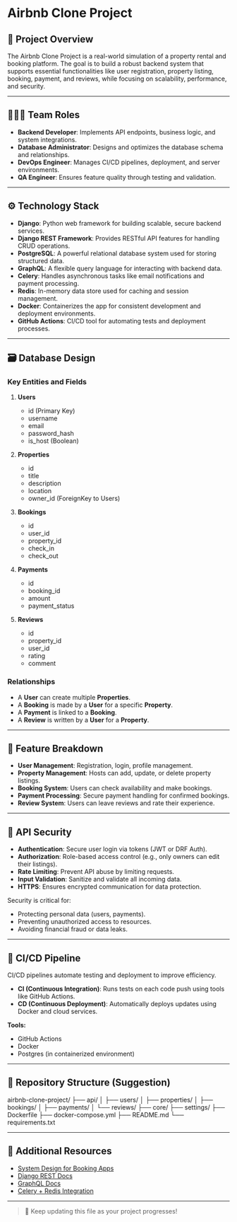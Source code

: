 # Airbnb Clone Project

## 🚀 Project Overview
The Airbnb Clone Project is a real-world simulation of a property rental and booking platform. The goal is to build a robust backend system that supports essential functionalities like user registration, property listing, booking, payment, and reviews, while focusing on scalability, performance, and security.

---

## 🧑‍🤝‍🧑 Team Roles

- **Backend Developer**: Implements API endpoints, business logic, and system integrations.
- **Database Administrator**: Designs and optimizes the database schema and relationships.
- **DevOps Engineer**: Manages CI/CD pipelines, deployment, and server environments.
- **QA Engineer**: Ensures feature quality through testing and validation.

---

## ⚙️ Technology Stack

- **Django**: Python web framework for building scalable, secure backend services.
- **Django REST Framework**: Provides RESTful API features for handling CRUD operations.
- **PostgreSQL**: A powerful relational database system used for storing structured data.
- **GraphQL**: A flexible query language for interacting with backend data.
- **Celery**: Handles asynchronous tasks like email notifications and payment processing.
- **Redis**: In-memory data store used for caching and session management.
- **Docker**: Containerizes the app for consistent development and deployment environments.
- **GitHub Actions**: CI/CD tool for automating tests and deployment processes.

---

## 🗃️ Database Design

### Key Entities and Fields

1. **Users**
   - id (Primary Key)
   - username
   - email
   - password_hash
   - is_host (Boolean)

2. **Properties**
   - id
   - title
   - description
   - location
   - owner_id (ForeignKey to Users)

3. **Bookings**
   - id
   - user_id
   - property_id
   - check_in
   - check_out

4. **Payments**
   - id
   - booking_id
   - amount
   - payment_status

5. **Reviews**
   - id
   - property_id
   - user_id
   - rating
   - comment

### Relationships

- A **User** can create multiple **Properties**.
- A **Booking** is made by a **User** for a specific **Property**.
- A **Payment** is linked to a **Booking**.
- A **Review** is written by a **User** for a **Property**.

---

## 🧩 Feature Breakdown

- **User Management**: Registration, login, profile management.
- **Property Management**: Hosts can add, update, or delete property listings.
- **Booking System**: Users can check availability and make bookings.
- **Payment Processing**: Secure payment handling for confirmed bookings.
- **Review System**: Users can leave reviews and rate their experience.

---

## 🔐 API Security

- **Authentication**: Secure user login via tokens (JWT or DRF Auth).
- **Authorization**: Role-based access control (e.g., only owners can edit their listings).
- **Rate Limiting**: Prevent API abuse by limiting requests.
- **Input Validation**: Sanitize and validate all incoming data.
- **HTTPS**: Ensures encrypted communication for data protection.

Security is critical for:
- Protecting personal data (users, payments).
- Preventing unauthorized access to resources.
- Avoiding financial fraud or data leaks.

---

## 🔁 CI/CD Pipeline

CI/CD pipelines automate testing and deployment to improve efficiency.

- **CI (Continuous Integration)**: Runs tests on each code push using tools like GitHub Actions.
- **CD (Continuous Deployment)**: Automatically deploys updates using Docker and cloud services.

**Tools:**
- GitHub Actions
- Docker
- Postgres (in containerized environment)

---

## 📁 Repository Structure (Suggestion)

airbnb-clone-project/
├── api/
│ ├── users/
│ ├── properties/
│ ├── bookings/
│ ├── payments/
│ └── reviews/
├── core/
├── settings/
├── Dockerfile
├── docker-compose.yml
├── README.md
└── requirements.txt


---

## 🧠 Additional Resources

- [System Design for Booking Apps](https://www.educative.io/courses/grokking-modern-system-design-interview-for-engineers-managers)
- [Django REST Docs](https://www.django-rest-framework.org/)
- [GraphQL Docs](https://graphql.org/learn/)
- [Celery + Redis Integration](https://docs.celeryq.dev/en/stable/)

---

> 📌 Keep updating this file as your project progresses!
